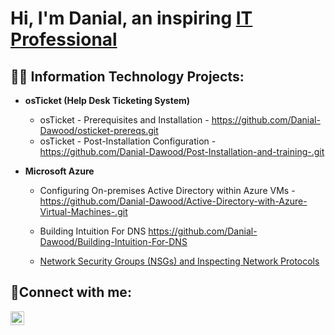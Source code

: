 <h1>Hi, I'm Danial, an inspiring <a href="https://www.linkedin.com/in/danial-dawood-54b363185/">IT Professional</a></h1>

<h2>👨‍💻 Information Technology Projects:</h2>

- <b>osTicket (Help Desk Ticketing System)</b>
  -  osTicket - Prerequisites and Installation - https://github.com/Danial-Dawood/osticket-prereqs.git
  - osTicket - Post-Installation Configuration - https://github.com/Danial-Dawood/Post-Installation-and-training-.git
  
- <b>Microsoft Azure</b>
  - Configuring On-premises Active Directory within Azure VMs - https://github.com/Danial-Dawood/Active-Directory-with-Azure-Virtual-Machines-.git
  - Building Intuition For DNS https://github.com/Danial-Dawood/Building-Intuition-For-DNS
    
  - [Network Security Groups (NSGs) and Inspecting Network Protocols](https://github.com/joshmadakorcc/azure-network-protocols)

<h2>🤳Connect with me:</h2>


[<img align="left" alt="Josh | LinkedIn" width="22px" src="https://cdn.jsdelivr.net/npm/simple-icons@v3/icons/linkedin.svg" />][linkedin]


[linkedin]: www.linkedin.com/in/danial-dawood-54b363185



